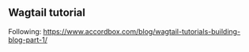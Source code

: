 ## Wagtail tutorial

Following: https://www.accordbox.com/blog/wagtail-tutorials-building-blog-part-1/